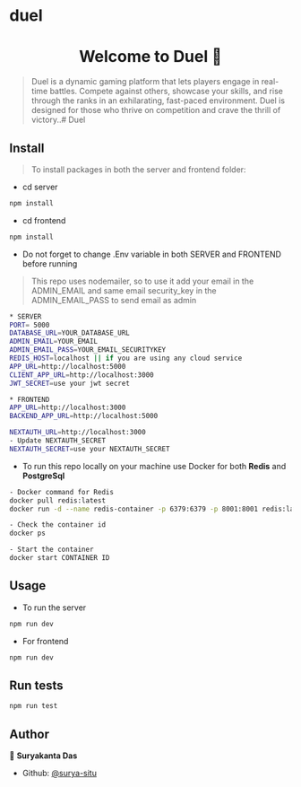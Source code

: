 # duel
<h1 align="center">Welcome to Duel 👋</h1>

> Duel is a dynamic gaming platform that lets players engage in real-time battles. Compete against others, showcase your skills, and rise through the ranks in an exhilarating, fast-paced environment. Duel is designed for those who thrive on competition and crave the thrill of victory..# Duel

## Install

> To install packages in both the server and frontend folder:
- cd server
```sh
npm install
```

- cd frontend
```sh
npm install
```

- Do not forget to change .Env variable in both SERVER and FRONTEND before running 
> This repo uses nodemailer, so to use it add your email in the ADMIN_EMAIL and same email security_key in the ADMIN_EMAIL_PASS to send email as admin 
```bash
* SERVER
PORT= 5000
DATABASE_URL=YOUR_DATABASE_URL
ADMIN_EMAIL=YOUR_EMAIL
ADMIN_EMAIL_PASS=YOUR_EMAIL_SECURITYKEY
REDIS_HOST=localhost || if you are using any cloud service
APP_URL=http://localhost:5000
CLIENT_APP_URL=http://localhost:3000
JWT_SECRET=use your jwt secret

* FRONTEND
APP_URL=http://localhost:3000
BACKEND_APP_URL=http://localhost:5000

NEXTAUTH_URL=http://localhost:3000
- Update NEXTAUTH_SECRET
NEXTAUTH_SECRET=use your NEXTAUTH_SECRET 
```

- To run this repo locally on your machine use Docker for both **Redis** and **PostgreSql**
```sh
- Docker command for Redis
docker pull redis:latest
docker run -d --name redis-container -p 6379:6379 -p 8001:8001 redis:latest

- Check the container id
docker ps

- Start the container
docker start CONTAINER ID
```

## Usage

- To run the server 
```sh
npm run dev
```
- For frontend 
```sh
npm run dev
```

## Run tests

```sh
npm run test
```

## Author

👤 **Suryakanta Das**

* Github: [@surya-situ](https://github.com/surya-situ)